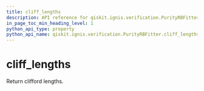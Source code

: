 ```yaml
---
title: cliff_lengths
description: API reference for qiskit.ignis.verification.PurityRBFitter.cliff_lengths
in_page_toc_min_heading_level: 1
python_api_type: property
python_api_name: qiskit.ignis.verification.PurityRBFitter.cliff_lengths
---
```


# cliff\_lengths

Return clifford lengths.

